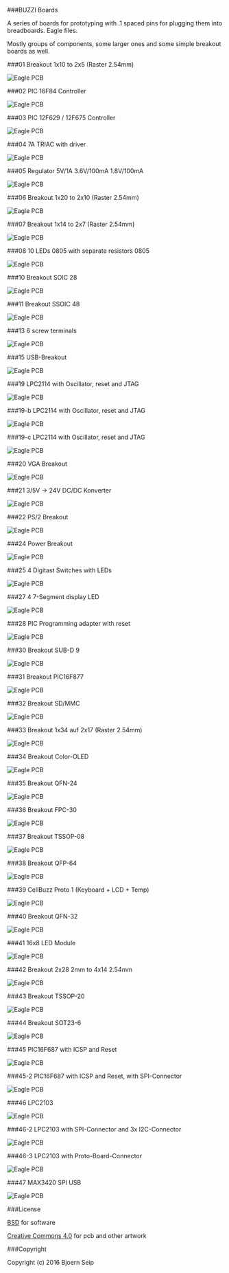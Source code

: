 
###BUZZI Boards

A series of boards for prototyping with .1 spaced pins for plugging them into breadboards. Eagle files.

Mostly groups of components, some larger ones and some simple breakout boards as well.

###01 Breakout 1x10 to 2x5 (Raster 2.54mm)

![Eagle PCB](https://raw.githubusercontent.com/nocoolnicksleft/buzzi-boards/master/Images/BUZZI-01.brd.png)

###02 PIC 16F84 Controller

![Eagle PCB](https://raw.githubusercontent.com/nocoolnicksleft/buzzi-boards/master/Images/BUZZI-02.brd.png)

###03 PIC 12F629 / 12F675 Controller

![Eagle PCB](https://raw.githubusercontent.com/nocoolnicksleft/buzzi-boards/master/Images/BUZZI-03.brd.png)

###04 7A TRIAC with driver

![Eagle PCB](https://raw.githubusercontent.com/nocoolnicksleft/buzzi-boards/master/Images/BUZZI-04.brd.png)

###05 Regulator 5V/1A 3.6V/100mA 1.8V/100mA

![Eagle PCB](https://raw.githubusercontent.com/nocoolnicksleft/buzzi-boards/master/Images/BUZZI-05.brd.png)

###06 Breakout 1x20 to 2x10 (Raster 2.54mm)

![Eagle PCB](https://raw.githubusercontent.com/nocoolnicksleft/buzzi-boards/master/Images/BUZZI-06.brd.png)

###07 Breakout 1x14 to 2x7 (Raster 2.54mm)

![Eagle PCB](https://raw.githubusercontent.com/nocoolnicksleft/buzzi-boards/master/Images/BUZZI-07.brd.png)

###08 10 LEDs 0805 with separate resistors 0805

![Eagle PCB](https://raw.githubusercontent.com/nocoolnicksleft/buzzi-boards/master/Images/BUZZI-08.brd.png)

###10 Breakout SOIC 28

![Eagle PCB](https://raw.githubusercontent.com/nocoolnicksleft/buzzi-boards/master/Images/BUZZI-10.brd.png)

###11 Breakout SSOIC 48

![Eagle PCB](https://raw.githubusercontent.com/nocoolnicksleft/buzzi-boards/master/Images/BUZZI-11.brd.png)

###13 6 screw terminals 

![Eagle PCB](https://raw.githubusercontent.com/nocoolnicksleft/buzzi-boards/master/Images/BUZZI-13.brd.png)

###15 USB-Breakout

![Eagle PCB](https://raw.githubusercontent.com/nocoolnicksleft/buzzi-boards/master/Images/BUZZI-15.brd.png)

###19 LPC2114 with Oscillator, reset and JTAG

![Eagle PCB](https://raw.githubusercontent.com/nocoolnicksleft/buzzi-boards/master/Images/BUZZI-19.brd.png)

###19-b LPC2114 with Oscillator, reset and JTAG

![Eagle PCB](https://raw.githubusercontent.com/nocoolnicksleft/buzzi-boards/master/Images/BUZZI-19b.brd.png)

###19-c LPC2114 with Oscillator, reset and JTAG

![Eagle PCB](https://raw.githubusercontent.com/nocoolnicksleft/buzzi-boards/master/Images/BUZZI-19c.brd.png)

###20 VGA Breakout

![Eagle PCB](https://raw.githubusercontent.com/nocoolnicksleft/buzzi-boards/master/Images/BUZZI-20.brd.png)

###21 3/5V -> 24V DC/DC Konverter

![Eagle PCB](https://raw.githubusercontent.com/nocoolnicksleft/buzzi-boards/master/Images/BUZZI-21.brd.png)

###22 PS/2 Breakout

![Eagle PCB](https://raw.githubusercontent.com/nocoolnicksleft/buzzi-boards/master/Images/BUZZI-22.brd.png)

###24 Power Breakout

![Eagle PCB](https://raw.githubusercontent.com/nocoolnicksleft/buzzi-boards/master/Images/BUZZI-24.brd.png)

###25 4 Digitast Switches with LEDs

![Eagle PCB](https://raw.githubusercontent.com/nocoolnicksleft/buzzi-boards/master/Images/BUZZI-25.brd.png)

###27 4 7-Segment display LED

![Eagle PCB](https://raw.githubusercontent.com/nocoolnicksleft/buzzi-boards/master/Images/BUZZI-27.brd.png)

###28 PIC Programming adapter with reset

![Eagle PCB](https://raw.githubusercontent.com/nocoolnicksleft/buzzi-boards/master/Images/BUZZI-28.brd.png)

###30 Breakout SUB-D 9 

![Eagle PCB](https://raw.githubusercontent.com/nocoolnicksleft/buzzi-boards/master/Images/BUZZI-30.brd.png)

###31 Breakout PIC16F877

![Eagle PCB](https://raw.githubusercontent.com/nocoolnicksleft/buzzi-boards/master/Images/BUZZI-31.brd.png)

###32 Breakout SD/MMC 

![Eagle PCB](https://raw.githubusercontent.com/nocoolnicksleft/buzzi-boards/master/Images/BUZZI-32.brd.png)

###33 Breakout 1x34 auf 2x17 (Raster 2.54mm)

![Eagle PCB](https://raw.githubusercontent.com/nocoolnicksleft/buzzi-boards/master/Images/BUZZI-33.brd.png)

###34 Breakout Color-OLED

![Eagle PCB](https://raw.githubusercontent.com/nocoolnicksleft/buzzi-boards/master/Images/BUZZI-34.brd.png)

###35 Breakout QFN-24

![Eagle PCB](https://raw.githubusercontent.com/nocoolnicksleft/buzzi-boards/master/Images/BUZZI-35.brd.png)

###36 Breakout FPC-30

![Eagle PCB](https://raw.githubusercontent.com/nocoolnicksleft/buzzi-boards/master/Images/BUZZI-36.brd.png)

###37 Breakout TSSOP-08

![Eagle PCB](https://raw.githubusercontent.com/nocoolnicksleft/buzzi-boards/master/Images/BUZZI-37.brd.png)

###38 Breakout QFP-64

![Eagle PCB](https://raw.githubusercontent.com/nocoolnicksleft/buzzi-boards/master/Images/BUZZI-38.brd.png)

###39 CellBuzz Proto 1 (Keyboard + LCD + Temp)

![Eagle PCB](https://raw.githubusercontent.com/nocoolnicksleft/buzzi-boards/master/Images/BUZZI-39.brd.png)

###40 Breakout QFN-32

![Eagle PCB](https://raw.githubusercontent.com/nocoolnicksleft/buzzi-boards/master/Images/BUZZI-40.brd.png)

###41 16x8 LED Module

![Eagle PCB](https://raw.githubusercontent.com/nocoolnicksleft/buzzi-boards/master/Images/BUZZI-41.brd.png)

###42 Breakout 2x28 2mm to 4x14 2.54mm

![Eagle PCB](https://raw.githubusercontent.com/nocoolnicksleft/buzzi-boards/master/Images/BUZZI-42.brd.png)

###43 Breakout TSSOP-20

![Eagle PCB](https://raw.githubusercontent.com/nocoolnicksleft/buzzi-boards/master/Images/BUZZI-43.brd.png)

###44 Breakout SOT23-6

![Eagle PCB](https://raw.githubusercontent.com/nocoolnicksleft/buzzi-boards/master/Images/BUZZI-44.brd.png)

###45 PIC16F687 with ICSP and Reset

![Eagle PCB](https://raw.githubusercontent.com/nocoolnicksleft/buzzi-boards/master/Images/BUZZI-45.brd.png)

###45-2 PIC16F687 with ICSP and Reset, with SPI-Connector

![Eagle PCB](https://raw.githubusercontent.com/nocoolnicksleft/buzzi-boards/master/Images/BUZZI-45-2.brd.png)

###46 LPC2103

![Eagle PCB](https://raw.githubusercontent.com/nocoolnicksleft/buzzi-boards/master/Images/BUZZI-46.brd.png)

###46-2 LPC2103 with SPI-Connector and 3x I2C-Connector

![Eagle PCB](https://raw.githubusercontent.com/nocoolnicksleft/buzzi-boards/master/Images/BUZZI-46-2.brd.png)

###46-3 LPC2103 with Proto-Board-Connector

![Eagle PCB](https://raw.githubusercontent.com/nocoolnicksleft/buzzi-boards/master/Images/BUZZI-46-3.brd.png)

###47 MAX3420 SPI USB

![Eagle PCB](https://raw.githubusercontent.com/nocoolnicksleft/buzzi-boards/master/Images/BUZZI-47.brd.png)




###License

[BSD](LICENSE-BSD.txt) for software

[Creative Commons 4.0](LICENSE-CC.txt) for pcb and other artwork

###Copyright

Copyright (c) 2016 Bjoern Seip

